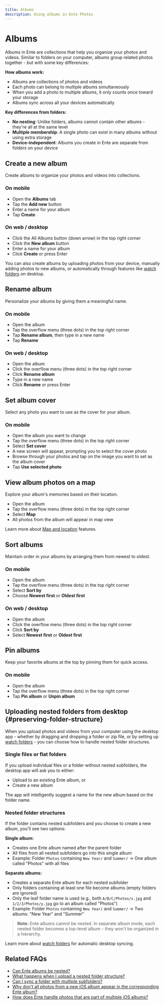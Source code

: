 ```yaml
---
title: Albums
description: Using albums in Ente Photos
---
```


# Albums

Albums in Ente are collections that help you organize your photos and videos. Similar to folders on your computer, albums group related photos together - but with some key differences:

**How albums work:**

- Albums are collections of photos and videos
- Each photo can belong to multiple albums simultaneously
- When you add a photo to multiple albums, it only counts once toward your storage
- Albums sync across all your devices automatically

**Key differences from folders:**

- **No nesting**: Unlike folders, albums cannot contain other albums - they're all at the same level
- **Multiple membership**: A single photo can exist in many albums without using extra storage
- **Device-independent**: Albums you create in Ente are separate from folders on your device

## Create a new album

Create albums to organize your photos and videos into collections.

### On mobile

- Open the **Albums** tab
- Tap the **Add new** button
- Enter a name for your album
- Tap **Create**

### On web / desktop

- Click the All Albums button (down arrow) in the top right corner
- Click the **New album** button
- Enter a name for your album
- Click **Create** or press Enter

You can also create albums by uploading photos from your device, manually adding photos to new albums, or automatically through features like [watch folders](/photos/features/backup-and-sync/watch-folders) on desktop.

## Rename album

Personalize your albums by giving them a meaningful name.

### On mobile

- Open the album
- Tap the overflow menu (three dots) in the top right corner
- Tap **Rename album**, then type in a new name
- Tap **Rename**

### On web / desktop

- Open the album
- Click the overflow menu (three dots) in the top right corner
- Click **Rename album**
- Type in a new name
- Click **Rename** or press Enter

## Set album cover

Select any photo you want to use as the cover for your album.

### On mobile

- Open the album you want to change
- Tap the overflow menu (three dots) in the top right corner
- Select **Set cover**
- A new screen will appear, prompting you to select the cover photo
- Browse through your photos and tap on the image you want to set as the album cover
- Tap **Use selected photo**

## View album photos on a map

Explore your album's memories based on their location.

- Open the album
- Tap the overflow menu (three dots) in the top right corner
- Select **Map**
- All photos from the album will appear in map view

Learn more about [Map and location](/photos/features/search-and-discovery/map-and-location) features.

## Sort albums

Maintain order in your albums by arranging them from newest to oldest.

### On mobile

- Open the album
- Tap the overflow menu (three dots) in the top right corner
- Select **Sort by**
- Choose **Newest first** or **Oldest first**

### On web / desktop

- Open the album
- Click the overflow menu (three dots) in the top right corner
- Click **Sort by**
- Select **Newest first** or **Oldest first**

## Pin albums

Keep your favorite albums at the top by pinning them for quick access.

### On mobile

- Open the album
- Tap the overflow menu (three dots) in the top right corner
- Tap **Pin album** or **Unpin album**

## Uploading nested folders from desktop {#preserving-folder-structure}

When you upload photos and videos from your computer using the desktop app - whether by dragging and dropping a folder or zip file, or by setting up [watch folders](/photos/features/backup-and-sync/watch-folders) - you can choose how to handle nested folder structures.

### Single files or flat folders

If you upload individual files or a folder without nested subfolders, the desktop app will ask you to either:

- Upload to an existing Ente album, or
- Create a new album

The app will intelligently suggest a name for the new album based on the folder name.

### Nested folder structures

If the folder contains nested subfolders and you choose to create a new album, you'll see two options:

**Single album:**

- Creates one Ente album named after the parent folder
- All files from all nested subfolders go into this single album
- Example: Folder `Photos` containing `New Year/` and `Summer/` → One album called "Photos" with all files

**Separate albums:**

- Creates a separate Ente album for each nested subfolder
- Only folders containing at least one file become albums (empty folders are ignored)
- Only the leaf folder name is used (e.g., both `A/B/C/Photos/x.jpg` and `1/2/3/Photos/y.jpg` go to an album called "Photos")
- Example: Folder `Photos` containing `New Year/` and `Summer/` → Two albums: "New Year" and "Summer"

> **Note**: Ente albums cannot be nested. In separate album mode, each nested folder becomes a top-level album - they won't be organized in a hierarchy.

Learn more about [watch folders](/photos/features/backup-and-sync/watch-folders) for automatic desktop syncing.

## Related FAQs

- [Can Ente albums be nested?](/photos/faq/albums-and-organization#nested-albums)
- [What happens when I upload a nested folder structure?](/photos/faq/albums-and-organization#nested-folders)
- [Can I sync a folder with multiple subfolders?](/photos/faq/albums-and-organization#sync-subfolders)
- [Why don't all photos from a new iOS album appear in the corresponding Ente album?](/photos/faq/albums-and-organization#ios-album-sync)
- [How does Ente handle photos that are part of multiple iOS albums?](/photos/faq/albums-and-organization#multiple-ios-albums)
